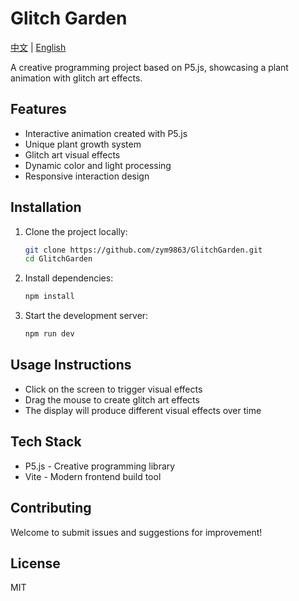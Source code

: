 # Glitch Garden

[中文](README.md) | [English](README_EN.md)

A creative programming project based on P5.js, showcasing a plant animation with glitch art effects.

## Features

- Interactive animation created with P5.js
- Unique plant growth system
- Glitch art visual effects
- Dynamic color and light processing
- Responsive interaction design

## Installation

1. Clone the project locally:
   ```bash
   git clone https://github.com/zym9863/GlitchGarden.git
   cd GlitchGarden
   ```

2. Install dependencies:
   ```bash
   npm install
   ```

3. Start the development server:
   ```bash
   npm run dev
   ```

## Usage Instructions

- Click on the screen to trigger visual effects
- Drag the mouse to create glitch art effects
- The display will produce different visual effects over time

## Tech Stack

- P5.js - Creative programming library
- Vite - Modern frontend build tool

## Contributing

Welcome to submit issues and suggestions for improvement!

## License

MIT